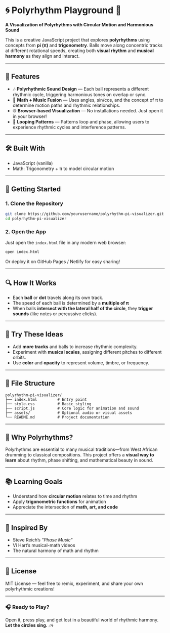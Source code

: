 # 🌀 Polyrhythm Playground 🎵  
**A Visualization of Polyrhythms with Circular Motion and Harmonious Sound**

This is a creative JavaScript project that explores **polyrhythms** using concepts from **pi (π)** and **trigonometry**. Balls move along concentric tracks at different rotational speeds, creating both **visual rhythm** and **musical harmony** as they align and interact.

---

## 🎯 Features

- 🎶 **Polyrhythmic Sound Design** — Each ball represents a different rhythmic cycle, triggering harmonious tones on overlap or sync.
- 🧠 **Math + Music Fusion** — Uses angles, sin/cos, and the concept of π to determine motion paths and rhythmic relationships.
- 🌐 **Browser-based Visualization** — No installations needed. Just open it in your browser!
- 🔁 **Looping Patterns** — Patterns loop and phase, allowing users to experience rhythmic cycles and interference patterns.

---

## 🛠️ Built With

- JavaScript (vanilla)
- Math: Trigonometry + π to model circular motion

---

## 🚀 Getting Started

### 1. Clone the Repository

```bash
git clone https://github.com/yourusername/polyrhythm-pi-visualizer.git
cd polyrhythm-pi-visualizer
```

### 2. Open the App

Just open the `index.html` file in any modern web browser:

```bash
open index.html
```

Or deploy it on GitHub Pages / Netlify for easy sharing!

---

## 🔍 How It Works

- Each **ball** or **dot** travels along its own track.
- The speed of each ball is determined by a **multiple of π**
- When balls **intersect with the lateral half of the circle**, they **trigger sounds** (like notes or percussive clicks).

---

## 🧪 Try These Ideas

- Add **more tracks** and balls to increase rhythmic complexity.
- Experiment with **musical scales**, assigning different pitches to different orbits.
- Use **color** and **opacity** to represent volume, timbre, or frequency.

---

## 📁 File Structure

```
polyrhythm-pi-visualizer/
├── index.html         # Entry point
├── style.css          # Basic styling
├── script.js          # Core logic for animation and sound
├── assets/            # Optional audio or visual assets
└── README.md          # Project documentation
```

---

## 🎵 Why Polyrhythms?

Polyrhythms are essential to many musical traditions—from West African drumming to classical compositions. This project offers a **visual way to learn** about rhythm, phase shifting, and mathematical beauty in sound.

---

## 📚 Learning Goals

- Understand how **circular motion** relates to time and rhythm
- Apply **trigonometric functions** for animation
- Appreciate the intersection of **math, art, and code**

---

## 🧠 Inspired By

- Steve Reich’s *"Phase Music"*
- Vi Hart’s musical-math videos
- The natural harmony of math and rhythm

---

## 📜 License

MIT License — feel free to remix, experiment, and share your own polyrhythmic creations!

---

### 🎧 Ready to Play?

Open it, press play, and get lost in a beautiful world of rhythmic harmony.  
**Let the circles sing.** 🎶🌀
